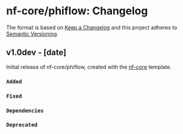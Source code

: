 # nf-core/phiflow: Changelog

The format is based on [Keep a Changelog](https://keepachangelog.com/en/1.0.0/)
and this project adheres to [Semantic Versioning](https://semver.org/spec/v2.0.0.html).

## v1.0dev - [date]

Initial release of nf-core/phiflow, created with the [nf-core](https://nf-co.re/) template.

### `Added`

### `Fixed`

### `Dependencies`

### `Deprecated`
